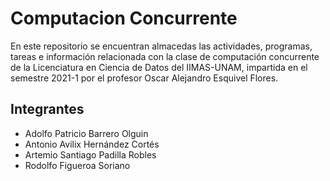 # Computacion Concurrente

En este repositorio se encuentran almacedas las actividades, programas, tareas e información relacionada con la clase de computación concurrente de la Licenciatura en Ciencia de Datos del IIMAS-UNAM, impartida en el semestre 2021-1 por el profesor Oscar Alejandro Esquivel Flores.

## Integrantes

* Adolfo Patricio Barrero Olguin
* Antonio Avilix Hernández Cortés
* Artemio Santiago Padilla Robles 
* Rodolfo Figueroa Soriano
